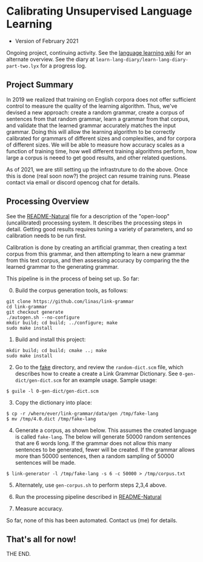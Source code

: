 
Calibrating Unsupervised Language Learning
==========================================
* Version of February 2021

Ongoing project, continuing activity.  See the
[language learning wiki](http://wiki.opencog.org/w/Language_learning)
for an alternate overview. See the diary at
`learn-lang-diary/learn-lang-diary-part-two.lyx` for a progress log.

Project Summary
---------------
In 2019 we realized that training on English corpora does not offer
sufficient control to measure the quality of the learning algorithm.
Thus, we've devised a new approach: create a random grammar, create
a corpus of sentences from that random grammar, learn a grammar from
that corpus, and validate that the learned grammar accurately matches
the input grammar.  Doing this will allow the learning algorithm to
be correctly calibrated for grammars of different sizes and
complexities, and for corpora of different sizes. We will be able to
measure how accuracy scales as a function of training time, how well
different training algorithms perform, how large a corpus is neeed to
get good results, and other related questions.

As of 2021, we are still setting up the infrastruture to do the above.
Once this is done (real soon now?) the project can resume training runs.
Please contact via email or discord opencog chat for details.

Processing Overview
-------------------
See the [README-Natural](README-Natural.md) file for a description of
the "open-loop" (uncalibrated) processing system. It describes the
processing steps in detail.  Getting good results requires tuning
a variety of parameters, and so calibration needs to be run first.

Calibration is done by creating an artificial grammar, then creating
a text corpus from this grammar, and then attempting to learn a new
grammar from this text corpus, and then assessing accuracy by comparing
the the learned grammar to the generating grammar.

This pipeline is in the process of being set up. So far:

0. Build the corpus generation tools, as follows:
```
git clone https://github.com/linas/link-grammar
cd link-grammar
git checkout generate
./autogen.sh --no-configure
mkdir build; cd build; ../configure; make
sudo make install
```

1. Build and install this project:
```
mkdir build; cd build; cmake ..; make
sudo make install
```

2. Go to the [fake](fake) directory, and review the `random-dict.scm`
   file, which describes how to create a create a Link Grammar Dictionary.
   See `0-gen-dict/gen-dict.scm` for an example usage.
   Sample usage:
```
$ guile -l 0-gen-dict/gen-dict.scm
```

3. Copy the dictionary into place:
```
$ cp -r /where/ever/link-grammar/data/gen /tmp/fake-lang
$ mv /tmp/4.0.dict /tmp/fake-lang
```

4. Generate a corpus, as shown below. This assumes the created language
   is called `fake-lang`. The below will generate 50000 random sentences
   that are 6 words long.  If the grammar does not allow this many
   sentences to be generated, fewer will be created. If the grammar
   allows more than 50000 sentences, then a random sampling of 50000
   sentences will be made.

```
$ link-generator -l /tmp/fake-lang -s 6 -c 50000 > /tmp/corpus.txt
```

5. Alternately, use `gen-corpus.sh` to perform steps 2,3,4 above.

6. Run the processing pipeline described in
[README-Natural](README-Natural.md)

7. Measure accuracy.

So far, none of this has been automated. Contact us (me) for details.


That's all for now!
-------------------
THE END.

